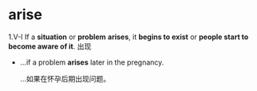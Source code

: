 # arise

1.V-I If a **situation** or **problem** **arises**, it **begins to exist** or **people start to become aware of it**. 出现

- ...if a problem **arises** later in the pregnancy.

  ...如果在怀孕后期出现问题。

